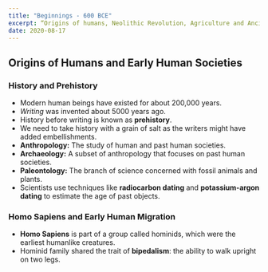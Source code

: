 ```yaml
---
title: "Beginnings - 600 BCE"
excerpt: “Origins of humans, Neolithic Revolution, Agriculture and Ancient Civilizations"
date: 2020-08-17
---
```


## Origins of Humans and Early Human Societies

### History and Prehistory

- Modern human beings have existed for about 200,000 years.
- *Writing* was invented about 5000 years ago.
- History before writing is known as **prehistory**.
- We need to take history with a grain of salt as the writers might have added embellishments.
- **Anthropology:** The study of human and past human societies.
- **Archaeology:** A subset of anthropology that focuses on past human societies.
- **Paleontology:** The branch of science concerned with fossil animals and plants.
- Scientists use techniques like **radiocarbon dating** and **potassium-argon dating** to estimate the age of past objects.


### Homo Sapiens and Early Human Migration

- **Homo Sapiens** is part of a group called hominids, which were the earliest humanlike creatures. 
- Hominid family shared the trait of **bipedalism**: the ability to walk upright on two legs.
